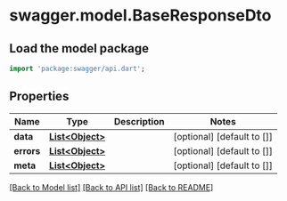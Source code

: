 # swagger.model.BaseResponseDto

## Load the model package
```dart
import 'package:swagger/api.dart';
```

## Properties
Name | Type | Description | Notes
------------ | ------------- | ------------- | -------------
**data** | [**List&lt;Object&gt;**](Object.md) |  | [optional] [default to []]
**errors** | [**List&lt;Object&gt;**](Object.md) |  | [optional] [default to []]
**meta** | [**List&lt;Object&gt;**](Object.md) |  | [optional] [default to []]

[[Back to Model list]](../README.md#documentation-for-models) [[Back to API list]](../README.md#documentation-for-api-endpoints) [[Back to README]](../README.md)

